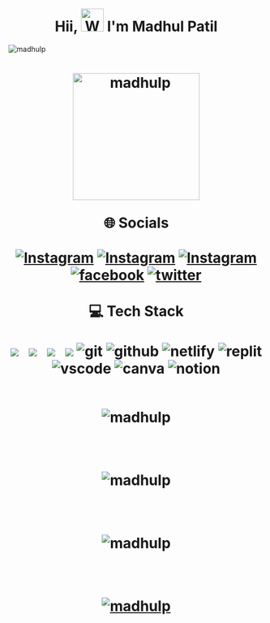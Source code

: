 <h1 align="center"> Hii, <img src="https://raw.githubusercontent.com/nixin72/nixin72/master/wave.gif" 
         alt="Waving hand animated gif"
         height="45"
         width="45" /> I'm Madhul Patil</h1><p align="left"> <img src="https://komarev.com/ghpvc/?username=madhulp&label=Profile%20views&color=0e75b6&style=flat" alt="madhulp" /> </p>
<h1 align="center"> <img src="https://static.eventscape.live/cmn/img/corp/engage_build_grow.png" alt="madhulp" height="250px width="250px"/>
<br>

🌐 Socials
<br>
<br>
[![Instagram](https://img.shields.io/badge/Gmail-D14836?style=for-the-badge&logo=gmail&logoColor=white)](https://mail.google.com/mail/u/0/#inbox)
[![Instagram](https://img.shields.io/badge/LinkedIn-0077B5?style=for-the-badge&logo=linkedin&logoColor=white)](https://www.linkedin.com/in/madhulp/)
[![Instagram](https://img.shields.io/badge/Instagram-E4405F?style=for-the-badge&logo=instagram&logoColor=white)](https://www.instagram.com/madhul_patil/)
[![facebook](https://img.shields.io/badge/Facebook-1877F2?style=for-the-badge&logo=facebook&logoColor=white)](https://www.facebook.com/madhul.patil?mibextid=ZbWKwL)
[![twitter](https://img.shields.io/badge/Twitter-1DA1F2?style=for-the-badge&logo=twitter&logoColor=white)](https://x.com/patil_madhul?t=70oWbRi0cXkGgzyvadLdRA&s=09)
<br>
<br>
💻 Tech Stack
<br>
<br>
<img src="https://img.shields.io/badge/html5%20-%23e34f26.svg?&style=for-the-badge&logo=html5&logoColor=white" />&nbsp;&nbsp;
 <img src="https://img.shields.io/badge/css3%20-%231572B6.svg?&style=for-the-badge&logo=css3&logoColor=white" />&nbsp;&nbsp;
 <img src="https://img.shields.io/badge/javascript%20-%23F7DF1.svg?&style=for-the-badge&logo=javascript&logoColor=white" />&nbsp;&nbsp;
 <img src="https://img.shields.io/badge/python-3670A0?style=for-the-badge&logo=python&logoColor=ffdd54" />
  <img src="https://img.shields.io/badge/Git-f44d27?style=for-the-badge&logo=git&logoColor=white" alt="git"/>
  <img src="https://img.shields.io/badge/GitHub-100000?style=for-the-badge&logo=github&logoColor=white" alt="github"/>
  <img src="https://img.shields.io/badge/Netlify-00C7B7?style=for-the-badge&logo=netlify&logoColor=white" alt="netlify" />
  <img src="https://img.shields.io/badge/replit-667881?style=for-the-badge&logo=replit&logoColor=white" alt="replit" />
  <img src="https://img.shields.io/badge/VSCode-0078D4?style=for-the-badge&logo=visual%20studio%20code&logoColor=white" alt="vscode" />
  <img src="https://img.shields.io/badge/Canva-%2300C4CC.svg?&style=for-the-badge&logo=Canva&logoColor=white" alt="canva" />
  <img src="https://img.shields.io/badge/Notion-000000?style=for-the-badge&logo=notion&logoColor=white" alt="notion" />
<br>
<br>

<p align="center"></p>

<p><img align="center" src="https://github-readme-streak-stats.herokuapp.com/?user=madhulp&&theme=highcontrast" alt="madhulp" /></p>

<p align="left">
</p>
<br>
<p><img align="center" src="https://github-readme-stats.vercel.app/api/top-langs?username=madhulp&show_icons=true&locale=en&layout=compact&&theme=highcontrast" alt="madhulp" /></p>

<p align="left">
</p>
<br>
<p><img align="center" src="https://github-readme-stats.vercel.app/api?username=madhulp&show_icons=true&locale=en&&theme=highcontrast" alt="madhulp" /></p>

<br>
<p align="center"> <a href="https://github.com/ryo-ma/github-profile-trophy"><img src="https://github-profile-trophy.vercel.app/?username=madhulp" alt="madhulp" /></a> </p>
<br>
<p align="center"> <a href="https://twitter.com/" target="blank"><img src="https://img.shields.io/twitter/follow/?logo=twitter&style=for-the-badge" alt="" /></a> </p>





         
         
         
         
         
         
         
         
         


       
         
  
         
      

        

         
         

         

       
         
         

         

         
         




























































































































































































